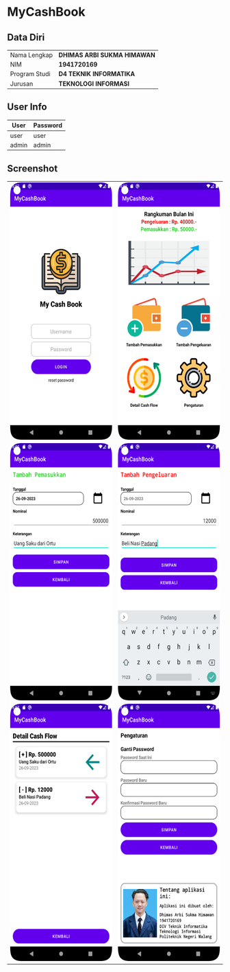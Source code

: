 # MyCashBook

## Data Diri

|               |                               |
| ------------- | ----------------------------- |
| Nama Lengkap  | **DHIMAS ARBI SUKMA HIMAWAN** |
| NIM           | **1941720169**                |
| Program Studi | **D4 TEKNIK INFORMATIKA**     |
| Jurusan       | **TEKNOLOGI INFORMASI**       |

## User Info

| User  | Password |
| ----- | -------- |
| user  | user     |
| admin | admin    |

## Screenshot

|                                                                    |                                                                     |
| ------------------------------------------------------------------ | ------------------------------------------------------------------- |
| <img src="Screenshots/Login.png" width="300" height="600">         | <img src="Screenshots/dashboard.png" width="300" height="600">      |
| <img src="Screenshots/tambah_income.png" width="300" height="600"> | <img src="Screenshots/tambah_outcome.png" width="300" height="600"> |
| <img src="Screenshots/cashflow.png" width="300" height="600">      | <img src="Screenshots/setting.png" width="300" height="600">        |
